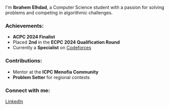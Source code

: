 I'm **Ibrahem Elhdad**, a Computer Science student with a passion for solving problems and competing in algorithmic challenges.

### Achievements:
- **ACPC 2024 Finalist**
- Placed **2nd** in the **ECPC 2024 Qualification Round**
- Currently a **Specialist** on [Codeforces](https://codeforces.com/profile/hadad)

### Contributions:
- Mentor at the **ICPC Menofia Community**
- **Problem Setter** for regional contests

### Connect with me:
 [LinkedIn](https://www.linkedin.com/in/ibrahem-elhdad-21216226b/)
